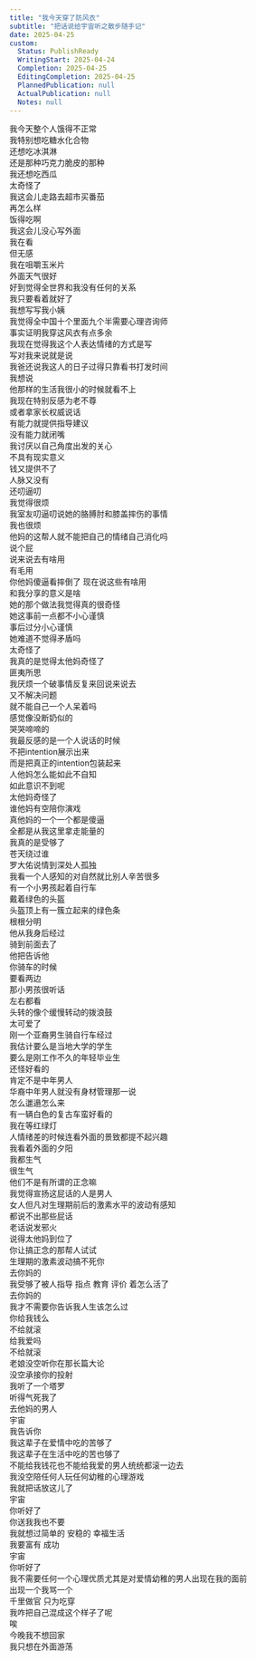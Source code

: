 ```yaml
---    
title: "我今天穿了防风衣"    
subtitle: "把话说给宇宙听之散步随手记"    
date: 2025-04-25    
custom:    
  Status: PublishReady    
  WritingStart: 2025-04-24    
  Completion: 2025-04-25    
  EditingCompletion: 2025-04-25    
  PlannedPublication: null    
  ActualPublication: null    
  Notes: null    
---        
```

我今天整个人饿得不正常      
我特别想吃糖水化合物      
还想吃冰淇淋      
还是那种巧克力脆皮的那种        
我还想吃西瓜      
太奇怪了        
我这会儿走路去超市买番茄      
再怎么样      
饭得吃啊        
我这会儿没心写外面      
我在看      
但无感      
我在咀嚼玉米片        
外面天气很好      
好到觉得全世界和我没有任何的关系      
我只要看着就好了        
我想写写我小姨      
我觉得全中国十个里面九个半需要心理咨询师        
事实证明我穿这风衣有点多余        
我现在觉得我这个人表达情绪的方式是写      
写对我来说就是说        
我爸还说我这人的日子过得只靠看书打发时间      
我想说      
他那样的生活我很小的时候就看不上      
我现在特别反感为老不尊      
或者拿家长权威说话      
有能力就提供指导建议      
没有能力就闭嘴      
我讨厌以自己角度出发的关心      
不具有现实意义      
钱又提供不了      
人脉又没有      
还叨逼叨      
我觉得很烦        
我室友叨逼叨说她的胳膊肘和膝盖摔伤的事情      
我也很烦      
他妈的这帮人就不能把自己的情绪自己消化吗      
说个屁      
说来说去有啥用      
有毛用      
你他妈傻逼看摔倒了 现在说这些有啥用      
和我分享的意义是啥      
她的那个做法我觉得真的很奇怪      
她这事前一点都不小心谨慎      
事后过分小心谨慎      
她难道不觉得矛盾吗      
太奇怪了      
我真的是觉得太他妈奇怪了      
匪夷所思        
我厌烦一个破事情反复来回说来说去      
又不解决问题      
就不能自己一个人呆着吗      
感觉像没断奶似的      
哭哭啼啼的        
我最反感的是一个人说话的时候      
不把intention展示出来      
而是把真正的intention包装起来      
人他妈怎么能如此不自知      
如此意识不到呢      
太他妈奇怪了        
谁他妈有空陪你演戏      
真他妈的一个一个都是傻逼      
全都是从我这里拿走能量的        
我真的是受够了        
苍天绕过谁        
罗大佑说情到深处人孤独      
我看一个人感知的对自然就比别人辛苦很多        
有一个小男孩起着自行车      
戴着绿色的头盔      
头盔顶上有一簇立起来的绿色条      
根根分明      
他从我身后经过      
骑到前面去了      
他把告诉他      
你骑车的时候      
要看两边      
那小男孩很听话      
左右都看      
头转的像个缓慢转动的拨浪鼓      
太可爱了        
刚一个亚裔男生骑自行车经过      
我估计要么是当地大学的学生      
要么是刚工作不久的年轻毕业生      
还怪好看的      
肯定不是中年男人      
华裔中年男人就没有身材管理那一说      
怎么邋遢怎么来        
有一辆白色的复古车蛮好看的        
我在等红绿灯        
人情绪差的时候连看外面的景致都提不起兴趣        
我看着外面的夕阳      
我都生气      
很生气        
他们不是有所谓的正念嘛      
我觉得宣扬这屁话的人是男人      
女人但凡对生理期前后的激素水平的波动有感知      
都说不出那些屁话        
老话说发邪火      
说得太他妈到位了      
你让搞正念的那帮人试试      
生理期的激素波动搞不死你      
去你妈的      
我受够了被人指导 指点 教育 评价 着怎么活了      
去你妈的        
我才不需要你告诉我人生该怎么过      
你给我钱么      
不给就滚      
给我爱吗      
不给就滚      
老娘没空听你在那长篇大论      
没空承接你的投射        
我听了一个塔罗      
听得气死我了      
去他妈的男人        
宇宙      
我告诉你      
我这辈子在爱情中吃的苦够了      
我这辈子在生活中吃的苦也够了        
不能给我钱花也不能给我爱的男人统统都滚一边去      
我没空陪任何人玩任何幼稚的心理游戏        
我就把话放这儿了      
宇宙      
你听好了      
你送我我也不要        
我就想过简单的 安稳的 幸福生活      
我要富有 成功         
宇宙      
你听好了      
我不需要任何一个心理优质尤其是对爱情幼稚的男人出现在我的面前      
出现一个我骂一个        
千里做官 只为吃穿      
我咋把自己混成这个样子了呢      
唉        
今晚我不想回家      
我只想在外面游荡        
    